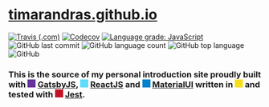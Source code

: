 # [timarandras.github.io](https://timarandras.github.io/)

[![Travis (.com)](https://img.shields.io/travis/com/timarandras/timarandras.github.io?style=plastic&logo=travis)](https://travis-ci.com/timarandras/timarandras.github.io)
[![Codecov](https://img.shields.io/codecov/c/github/timarandras/timarandras.github.io?style=plastic&logo=codecov)](https://codecov.io/gh/timarandras/timarandras.github.io)
[![Language grade: JavaScript](https://img.shields.io/lgtm/grade/javascript/g/timarandras/timarandras.github.io.svg?logo=lgtm&style=plastic)](https://lgtm.com/projects/g/timarandras/timarandras.github.io/context:javascript)
![GitHub last commit](https://img.shields.io/github/last-commit/timarandras/timarandras.github.io?style=plastic&logo=github)
![GitHub language count](https://img.shields.io/github/languages/count/timarandras/timarandras.github.io?style=plastic)
![GitHub top language](https://img.shields.io/github/languages/top/timarandras/timarandras.github.io?style=plastic)
![GitHub](https://img.shields.io/github/license/timarandras/timarandras.github.io?style=plastic)

### This is the source of my personal introduction site proudly built with <img height="16" width="16" src="https://unpkg.com/simple-icons@v3/icons/gatsby.svg" style="background: #639;"/> [GatsbyJS](https://www.gatsbyjs.com/), <img height="16" width="16" src="https://unpkg.com/simple-icons@v3/icons/react.svg" style="background: #61dafb;"/> [ReactJS](https://reactjs.org/) and <img height="16" width="16" src="https://unpkg.com/simple-icons@v3/icons/material-ui.svg" style="background: #0081cb;"/> [MaterialUI](https://material-ui.com/) written in <img height="16" width="16" src="https://unpkg.com/simple-icons@v3/icons/javascript.svg" style="background: #f7df1e;"/> and tested with <img height="16" width="16" src="https://unpkg.com/simple-icons@v3/icons/jest.svg" style="background: #c21325;"/> [Jest](https://jestjs.io/).

